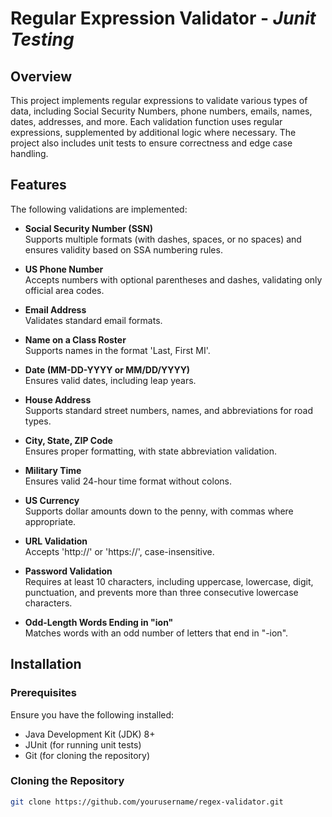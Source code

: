 # Regular Expression Validator - _Junit Testing_

## Overview
This project implements regular expressions to validate various types of data, including Social Security Numbers, phone numbers, emails, names, dates, addresses, and more. Each validation function uses regular expressions, supplemented by additional logic where necessary. The project also includes unit tests to ensure correctness and edge case handling.

## Features
The following validations are implemented:

- **Social Security Number (SSN)**  
  Supports multiple formats (with dashes, spaces, or no spaces) and ensures validity based on SSA numbering rules.

- **US Phone Number**  
  Accepts numbers with optional parentheses and dashes, validating only official area codes.

- **Email Address**  
  Validates standard email formats.

- **Name on a Class Roster**  
  Supports names in the format 'Last, First MI'.

- **Date (MM-DD-YYYY or MM/DD/YYYY)**  
  Ensures valid dates, including leap years.

- **House Address**  
  Supports standard street numbers, names, and abbreviations for road types.

- **City, State, ZIP Code**  
  Ensures proper formatting, with state abbreviation validation.

- **Military Time**  
  Ensures valid 24-hour time format without colons.

- **US Currency**  
  Supports dollar amounts down to the penny, with commas where appropriate.

- **URL Validation**  
  Accepts 'http://' or 'https://', case-insensitive.

- **Password Validation**  
  Requires at least 10 characters, including uppercase, lowercase, digit, punctuation, and prevents more than three consecutive lowercase characters.

- **Odd-Length Words Ending in "ion"**  
  Matches words with an odd number of letters that end in "-ion".

## Installation

### Prerequisites
Ensure you have the following installed:
- Java Development Kit (JDK) 8+
- JUnit (for running unit tests)
- Git (for cloning the repository)

### Cloning the Repository
```sh
git clone https://github.com/yourusername/regex-validator.git
```
